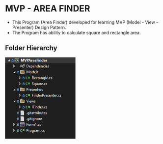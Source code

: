 # MVP - AREA FINDER

- This Program (Area Finder) developed for learning MVP (Model - View - Presenter) Design Pattern.
- The Program has ability to calculate square and rectangle area.

## Folder Hierarchy

![folder_hierarchy](folder_hierarchy.png)
